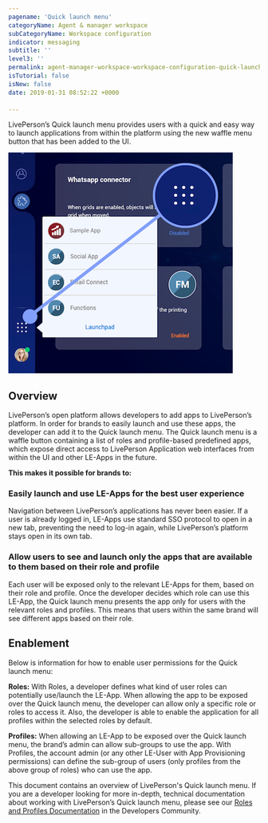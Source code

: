 ```yaml
---
pagename: 'Quick launch menu'
categoryName: Agent & manager workspace
subCategoryName: Workspace configuration
indicator: messaging
subtitle: ''
level3: ''
permalink: agent-manager-workspace-workspace-configuration-quick-launch-menu.html
isTutorial: false
isNew: false
date: 2019-01-31 08:52:22 +0000

---
```


LivePerson’s Quick launch menu provides users with a quick and easy way to launch applications from within the platform using the new waffle menu button that has been added to the UI.

![](img/quick-launch-menu-1.png)

## Overview

LivePerson’s open platform allows developers to add apps to LivePerson’s platform. In order for brands to easily launch and use these apps, the developer can add it to the Quick launch menu. The Quick launch menu is a waffle button containing a list of roles and profile-based predefined apps, which expose direct access to LivePerson Application web interfaces from within the UI and other LE-Apps in the future. 

**This makes it possible for brands to:**

### Easily launch and use LE-Apps for the best user experience

Navigation between LivePerson’s applications has never been easier. If a user is already logged in, LE-Apps use standard SSO protocol to open in a new tab, preventing the need to log-in again, while LivePerson’s platform stays open in its own tab.

### Allow users to see and launch only the apps that are available to them based on their role and profile

Each user will be exposed only to the relevant LE-Apps for them, based on their role and profile. Once the developer decides which role can use this LE-App, the Quick launch menu presents the app only for users with the relevant roles and profiles. This means that users within the same brand will see different apps based on their role.

## Enablement

Below is information for how to enable user permissions for the Quick launch menu: 

**Roles:** With Roles, a developer defines what kind of user roles can potentially use/launch the LE-App. When allowing the app to be exposed over the Quick launch menu, the developer can allow only a specific role or roles to access it. Also, the developer is able to enable the application for all profiles within the selected roles by default. 

**Profiles:** When allowing an LE-App to be exposed over the Quick launch menu, the brand’s admin can allow sub-groups to use the app. With Profiles, the account admin (or any other LE-User with App Provisioning permissions) can define the sub-group of users (only profiles from the above group of roles) who can use the app.

This document contains an overview of LivePerson's Quick launch menu. If you are a developer looking for more in-depth, technical documentation about working with LivePerson’s Quick launch menu, please see our [Roles and Profiles Documentation](https://developers.liveperson.com/liveengage-applications-what-is-a-liveengage-application.html#quicklaunch-menu) in the Developers Community.
